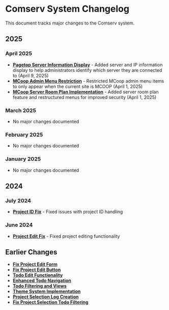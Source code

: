 # Comserv System Changelog

This document tracks major changes to the Comserv system.

## 2025

### April 2025

- **[Pagetop Server Information Display](changelog/2025-04-pagetop-hostname-display.md)** - Added server and IP information display to help administrators identify which server they are connected to (April 9, 2025)
- **[MCoop Admin Menu Restriction](changelog/2025-04-mcoop-admin-menu-restriction.md)** - Restricted MCoop admin menu items to only appear when the current site is MCOOP (April 1, 2025)
- **[MCoop Server Room Plan Implementation](changelog/2025-04-mcoop-server-room-plan.md)** - Added server room plan feature and restructured menus for improved security (April 1, 2025)

### March 2025

- No major changes documented

### February 2025

- No major changes documented

### January 2025

- No major changes documented

## 2024

### July 2024

- **[Project ID Fix](changelog/2024-07-project-id-fix.md)** - Fixed issues with project ID handling

### June 2024

- **[Project Edit Fix](changelog/2024-06-project-edit-fix.md)** - Fixed project editing functionality

## Earlier Changes

- **[Fix Project Edit Form](fix_project_edit_form.md)**
- **[Fix Project Edit Button](fix_project_edit_button.md)**
- **[Todo Edit Functionality](todo_edit_functionality.md)**
- **[Enhanced Todo Navigation](enhanced_todo_navigation.md)**
- **[Todo Filtering and Views](todo_filtering_and_views.md)**
- **[Theme System Implementation](theme_system_implementation.md)**
- **[Project Selection Log Creation](project_selection_log_creation.md)**
- **[Fix Project Selection Todo Filtering](fix_project_selection_todo_filtering.md)**
